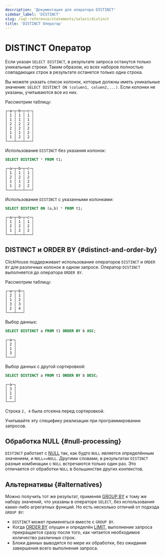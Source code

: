 ```yaml
---
description: 'Документация для оператора DISTINCT'
sidebar_label: 'DISTINCT'
slug: /sql-reference/statements/select/distinct
title: 'DISTINCT Оператор'
---
```



# DISTINCT Оператор

Если указан `SELECT DISTINCT`, в результате запроса останутся только уникальные строки. Таким образом, из всех наборов полностью совпадающих строк в результате останется только одна строка.

Вы можете указать список колонок, которые должны иметь уникальные значения: `SELECT DISTINCT ON (column1, column2,...)`. Если колонки не указаны, учитываются все из них.

Рассмотрим таблицу:

```text
┌─a─┬─b─┬─c─┐
│ 1 │ 1 │ 1 │
│ 1 │ 1 │ 1 │
│ 2 │ 2 │ 2 │
│ 2 │ 2 │ 2 │
│ 1 │ 1 │ 2 │
│ 1 │ 2 │ 2 │
└───┴───┴───┘
```

Использование `DISTINCT` без указания колонок:

```sql
SELECT DISTINCT * FROM t1;
```

```text
┌─a─┬─b─┬─c─┐
│ 1 │ 1 │ 1 │
│ 2 │ 2 │ 2 │
│ 1 │ 1 │ 2 │
│ 1 │ 2 │ 2 │
└───┴───┴───┘
```

Использование `DISTINCT` с указанными колонками:

```sql
SELECT DISTINCT ON (a,b) * FROM t1;
```

```text
┌─a─┬─b─┬─c─┐
│ 1 │ 1 │ 1 │
│ 2 │ 2 │ 2 │
│ 1 │ 2 │ 2 │
└───┴───┴───┘
```

## DISTINCT и ORDER BY {#distinct-and-order-by}

ClickHouse поддерживает использование операторов `DISTINCT` и `ORDER BY` для различных колонок в одном запросе. Оператор `DISTINCT` выполняется до оператора `ORDER BY`.

Рассмотрим таблицу:

```text
┌─a─┬─b─┐
│ 2 │ 1 │
│ 1 │ 2 │
│ 3 │ 3 │
│ 2 │ 4 │
└───┴───┘
```

Выбор данных:

```sql
SELECT DISTINCT a FROM t1 ORDER BY b ASC;
```

```text
┌─a─┐
│ 2 │
│ 1 │
│ 3 │
└───┘
```
Выбор данных с другой сортировкой:

```sql
SELECT DISTINCT a FROM t1 ORDER BY b DESC;
```

```text
┌─a─┐
│ 3 │
│ 1 │
│ 2 │
└───┘
```

Строка `2, 4` была отсеяна перед сортировкой.

Учитывайте эту специфику реализации при программировании запросов.

## Обработка NULL {#null-processing}

`DISTINCT` работает с [NULL](/sql-reference/syntax#null) так, как будто `NULL` является определённым значением, и `NULL==NULL`. Другими словами, в результатах `DISTINCT` разные комбинации с `NULL` встречаются только один раз. Это отличается от обработки `NULL` в большинстве других контекстов.

## Альтернативы {#alternatives}

Можно получить тот же результат, применяя [GROUP BY](/sql-reference/statements/select/group-by) к тому же набору значений, что указаны в операторе `SELECT`, без использования каких-либо агрегатных функций. Но есть несколько отличий от подхода `GROUP BY`:

- `DISTINCT` может применяться вместе с `GROUP BY`.
- Когда [ORDER BY](../../../sql-reference/statements/select/order-by.md) опущен и определён [LIMIT](../../../sql-reference/statements/select/limit.md), выполнение запроса прекращается сразу после того, как читается необходимое количество различных строк.
- Блоки данных выводятся по мере их обработки, без ожидания завершения всего выполнения запроса.
